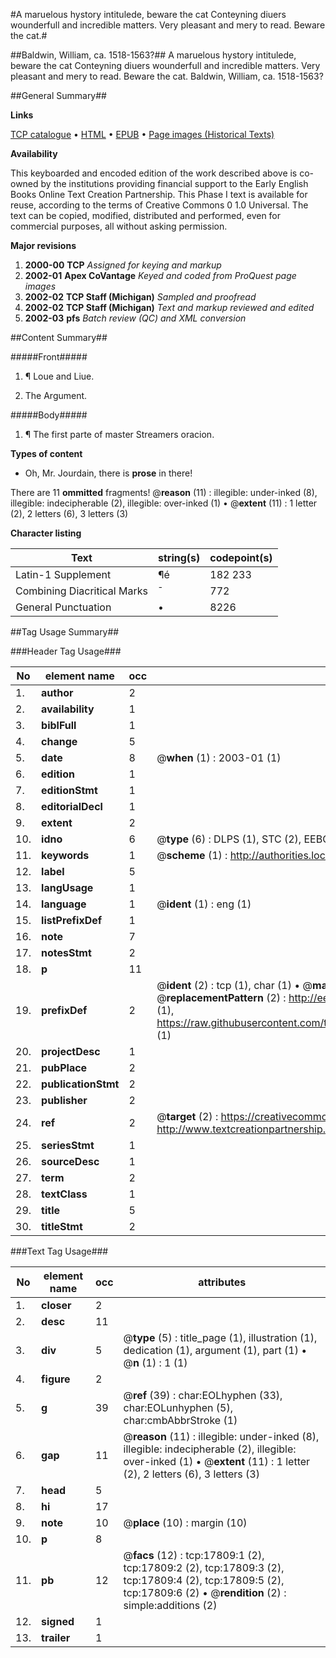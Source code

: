 #A maruelous hystory intitulede, beware the cat Conteyning diuers wounderfull and incredible matters. Very pleasant and mery to read. Beware the cat.#

##Baldwin, William, ca. 1518-1563?##
A maruelous hystory intitulede, beware the cat Conteyning diuers wounderfull and incredible matters. Very pleasant and mery to read.
Beware the cat.
Baldwin, William, ca. 1518-1563?

##General Summary##

**Links**

[TCP catalogue](http://www.ota.ox.ac.uk/tcp/)  • 
[HTML](http://tei.it.ox.ac.uk/tcp/Texts-HTML/free/A02/A02306.html)  • 
[EPUB](http://tei.it.ox.ac.uk/tcp/Texts-EPUB/free/A02/A02306.epub) • 
[Page images (Historical Texts)](https://data.historicaltexts.jisc.ac.uk/view?pubId=eebo-99852485e&pageId=eebo-99852485e-17809-1)

**Availability**

This keyboarded and encoded edition of the
	       work described above is co-owned by the institutions
	       providing financial support to the Early English Books
	       Online Text Creation Partnership. This Phase I text is
	       available for reuse, according to the terms of Creative
	       Commons 0 1.0 Universal. The text can be copied,
	       modified, distributed and performed, even for
	       commercial purposes, all without asking permission.

**Major revisions**

1. __2000-00__ __TCP__ *Assigned for keying and markup*
1. __2002-01__ __Apex CoVantage__ *Keyed and coded from ProQuest page images*
1. __2002-02__ __TCP Staff (Michigan)__ *Sampled and proofread*
1. __2002-02__ __TCP Staff (Michigan)__ *Text and markup reviewed and edited*
1. __2002-03__ __pfs__ *Batch review (QC) and XML conversion*

##Content Summary##

#####Front#####

1. ¶ Loue and Liue.

1. The Argument.

#####Body#####

1. ¶ The first parte of master Streamers oracion.

**Types of content**

  * Oh, Mr. Jourdain, there is **prose** in there!

There are 11 **ommitted** fragments! 
 @__reason__ (11) : illegible: under-inked (8), illegible: indecipherable (2), illegible: over-inked (1)  •  @__extent__ (11) : 1 letter (2), 2 letters (6), 3 letters (3)

**Character listing**


|Text|string(s)|codepoint(s)|
|---|---|---|
|Latin-1 Supplement|¶é|182 233|
|Combining             Diacritical Marks|̄|772|
|General Punctuation|•|8226|

##Tag Usage Summary##

###Header Tag Usage###

|No|element name|occ|attributes|
|---|---|---|---|
|1.|__author__|2||
|2.|__availability__|1||
|3.|__biblFull__|1||
|4.|__change__|5||
|5.|__date__|8| @__when__ (1) : 2003-01 (1)|
|6.|__edition__|1||
|7.|__editionStmt__|1||
|8.|__editorialDecl__|1||
|9.|__extent__|2||
|10.|__idno__|6| @__type__ (6) : DLPS (1), STC (2), EEBO-CITATION (1), PROQUEST (1), VID (1)|
|11.|__keywords__|1| @__scheme__ (1) : http://authorities.loc.gov/ (1)|
|12.|__label__|5||
|13.|__langUsage__|1||
|14.|__language__|1| @__ident__ (1) : eng (1)|
|15.|__listPrefixDef__|1||
|16.|__note__|7||
|17.|__notesStmt__|2||
|18.|__p__|11||
|19.|__prefixDef__|2| @__ident__ (2) : tcp (1), char (1)  •  @__matchPattern__ (2) : ([0-9\-]+):([0-9IVX]+) (1), (.+) (1)  •  @__replacementPattern__ (2) : http://eebo.chadwyck.com/downloadtiff?vid=$1&page=$2 (1), https://raw.githubusercontent.com/textcreationpartnership/Texts/master/tcpchars.xml#$1 (1)|
|20.|__projectDesc__|1||
|21.|__pubPlace__|2||
|22.|__publicationStmt__|2||
|23.|__publisher__|2||
|24.|__ref__|2| @__target__ (2) : https://creativecommons.org/publicdomain/zero/1.0/ (1), http://www.textcreationpartnership.org/docs/. (1)|
|25.|__seriesStmt__|1||
|26.|__sourceDesc__|1||
|27.|__term__|2||
|28.|__textClass__|1||
|29.|__title__|5||
|30.|__titleStmt__|2||


###Text Tag Usage###

|No|element name|occ|attributes|
|---|---|---|---|
|1.|__closer__|2||
|2.|__desc__|11||
|3.|__div__|5| @__type__ (5) : title_page (1), illustration (1), dedication (1), argument (1), part (1)  •  @__n__ (1) : 1 (1)|
|4.|__figure__|2||
|5.|__g__|39| @__ref__ (39) : char:EOLhyphen (33), char:EOLunhyphen (5), char:cmbAbbrStroke (1)|
|6.|__gap__|11| @__reason__ (11) : illegible: under-inked (8), illegible: indecipherable (2), illegible: over-inked (1)  •  @__extent__ (11) : 1 letter (2), 2 letters (6), 3 letters (3)|
|7.|__head__|5||
|8.|__hi__|17||
|9.|__note__|10| @__place__ (10) : margin (10)|
|10.|__p__|8||
|11.|__pb__|12| @__facs__ (12) : tcp:17809:1 (2), tcp:17809:2 (2), tcp:17809:3 (2), tcp:17809:4 (2), tcp:17809:5 (2), tcp:17809:6 (2)  •  @__rendition__ (2) : simple:additions (2)|
|12.|__signed__|1||
|13.|__trailer__|1||
